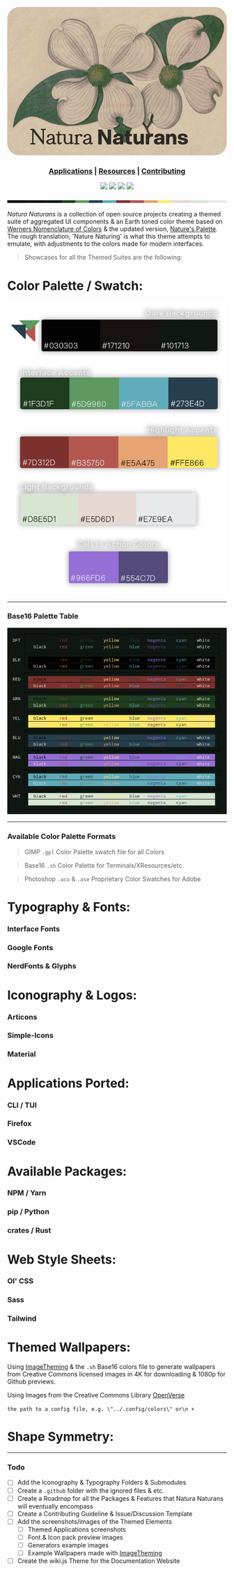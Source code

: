 ![Github Banner](assets/natura_github_banner.png?raw=true)

<h3 align="center"> 

<a href="/docs/readme.md">Applications</a> | 
<a href="/resources-src/readme.md">Resources</a> | 
<a href="/.github/readme.md">Contributing</a> 

</h3>

<p align="center">
<a href="https://www.n-be.com" target="_blank"><img src="https://img.shields.io/badge/Version-0.1.03 beta-000?&style=for-the-badge&colorA=030303&colorB=3A403B"/></a> 
<a href="https://github.com/nodebasedexchange/naturanaturans/blob/master/LICENSE.md" target="_blank"><img src="https://img.shields.io/github/license/nodebasedexchange/naturanaturans?&style=for-the-badge&colorA=030303&colorB=3A403B"/></a>
<a href="https://www.n-be.com" target="_blank"><img src="https://img.shields.io/badge/Docs-0.1.03 beta-000?&style=for-the-badge&colorA=030303&colorB=3A403B"/></a>
<a href="https://www.n-be.com" target="_blank"><img src="https://img.shields.io/badge/Ported Apps-3-000?&style=for-the-badge&colorA=030303&colorB=3A403B"/></a>



</p>

 <img src="./assets/Natura%20Naturans%20Palette%20Strip.png" alt="Natura Naturans Line Break">

*Natura Naturans* is a collection of open source projects creating a themed suite of aggregated UI components & an Earth toned color theme based on [Werners Nomenclature of Colors](https://publicdomainreview.org/collection/werner-s-nomenclature-of-colours-1814) & the updated version, [Nature's Palette](https://press.princeton.edu/books/hardcover/9780691217048/natures-palette). The rough translation; 'Nature Naturing' is what this theme attempts to emulate, with adjustments to the colors made for modern interfaces.

> Showcases for all the Themed Suites are the following:

# Color Palette / Swatch:

<img src="./assets/Natura%20Naturans%20Palette%20View.png" alt="Natura Naturans Color Palette">

---

### Base16 Palette Table

<img src="./assets/Base16%20Natura%20Naturans.png" alt="Natura Naturans Base16 Color Table">

---

### Available Color Palette Formats

> GIMP `.gpl` Color Palette swatch file for all Colors

> Base16 `.sh` Color Palette for Terminals/XResources/etc.

> Photoshop `.aco` & `.ase` Proprietary Color Swatches for Adobe

# Typography & Fonts:
> 

### Interface Fonts

### Google Fonts

### NerdFonts & Glyphs

# Iconography & Logos:

### Articons



### Simple-Icons



### Material


# Applications Ported:

### CLI / TUI

### Firefox

### VSCode

# Available Packages:

### NPM / Yarn

### pip / Python 

### crates / Rust


# Web Style Sheets: 

### Ol' CSS

### Sass

### Tailwind


# Themed Wallpapers:

Using [ImageTheming](https://github.com/daniel-seiler/ImageTheming) & the `.sh` Base16 colors file to generate wallpapers from Creative Commons licensed images in 4K for downloading & 1080p for Github previews. 

Using Images from the Creative Commons Library [OpenVerse](https://openverse.org/)

`the path to a config file, e.g. \"../.config/colors\" or\n +`

# Shape Symmetry:  



---

### Todo

- [ ] Add the Iconography & Typography Folders & Submodules
- [ ] Create a `.github` folder with the ignored files & etc.
- [ ] Create a Roadmap for all the Packages & Features that Natura Naturans will eventually encompass
- [ ] Create a Contributing Guideline & Issue/Discussion Template 
- [ ] Add the screenshots/images of the Themed Elements
    - [ ] Themed Applications screenshots
    - [ ] Font & Icon pack preview images
    - [ ] Generators example images
    - [ ] Example Wallpapers made with [ImageTheming](https://github.com/daniel-seiler/ImageTheming)
- [ ] Create the wiki.js Theme for the Documentation Website